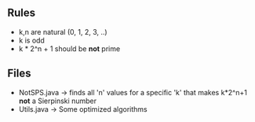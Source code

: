 ## Rules
- k,n are natural (0, 1, 2, 3, ..)
- k is odd
- k * 2^n + 1 should be **not** prime

## Files
- NotSPS.java -> finds all 'n' values for a specific 'k' that makes k*2^n+1 **not** a Sierpinski number
- Utils.java -> Some optimized algorithms